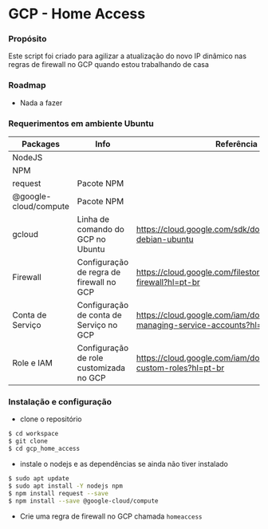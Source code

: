 # GCP - Home Access

### Propósito
Este script foi criado para agilizar a atualização do novo IP dinâmico nas regras de firewall no GCP quando estou trabalhando de casa

### Roadmap
- Nada a fazer

### Requerimentos em ambiente Ubuntu
| Packages | Info | Referência |
| ------ | ------ | ------ |
| NodeJS |  |  |
| NPM |  |  |
| request | Pacote NPM |  |
| @google-cloud/compute | Pacote NPM |
| gcloud | Linha de comando do GCP no Ubuntu | https://cloud.google.com/sdk/docs/quickstart-debian-ubuntu |
| Firewall | Configuração de regra de firewall no GCP | https://cloud.google.com/filestore/docs/configuring-firewall?hl=pt-br |
| Conta de Serviço | Configuração de conta de Serviço no GCP | https://cloud.google.com/iam/docs/creating-managing-service-accounts?hl=pt-br |
| Role e IAM | Configuração de role customizada no GCP | https://cloud.google.com/iam/docs/creating-custom-roles?hl=pt-br |

### Instalação e configuração

- clone o repositório 
```sh
$ cd workspace
$ git clone 
$ cd gcp_home_access
```
- instale o nodejs e as dependências se ainda não tiver instalado
```sh
$ sudo apt update
$ sudo apt install -Y nodejs npm
$ npm install request --save
$ npm install --save @google-cloud/compute
```
- Crie uma regra de firewall no GCP chamada `homeaccess`

